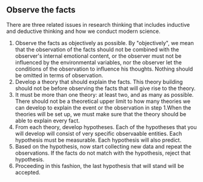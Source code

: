 ## Observe the facts
There are three related issues in research thinking that includes inductive and deductive thinking and how we conduct modern science. 

1. Observe the facts as objectively as possible. By "objectively", we mean that the observation of the facts should not be combined with the observer's internal emotional content, or the observer must not be influenced by the environmental variables, nor the observer let the conditions of the observation to influence his thoughts. Nothing should be omitted in terms of observation.
2. Develop a theory that should explain the facts. This theory building should not be before observing the facts that will give rise to the theory. 
3. It must be more than one theory: at least two, and as many as possible. There should not be a theoretical upper limit to how many theories we can develop to explain the event or the observation in step 1.When the theories will be set up, we must make sure that the theory should be able to explain every fact. 
4. From each theory, develop hypotheses. Each of the hypotheses that you will develop will consist of very specific observaable entities. Each hypothesis must be measurable. Each hypothesis will also predict. 
5. Based on the hypothesis, now start collecting new data and repeat the observations. If the facts do not match with the hypothesis, reject that hypothesis.
6. Proceeding in this fashion, the last hypothesis that will stand will be accepted. 
